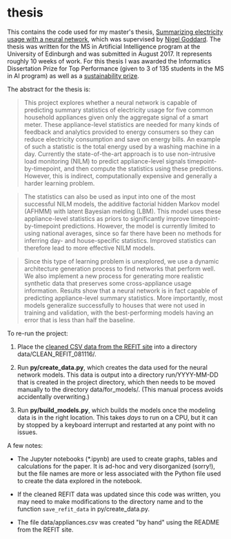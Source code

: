 # thesis

This contains the code used for my master's thesis, [Summarizing electricity usage with a neural network](https://drive.google.com/file/d/0B2eLkoWKdSD0enR4N2d2TEdlT0E/view?usp=sharing), which was supervised by [Nigel Goddard](http://homepages.inf.ed.ac.uk/ngoddard/). The thesis was written for the MS in Artificial Intelligence program at the University of Edinburgh and was submitted in August 2017. It represents roughly 10 weeks of work. For this thesis I was awarded the Informatics Dissertation Prize for Top Performance (given to 3 of 135 students in the MS in AI program) as well as a [sustainability prize](https://www.ed.ac.uk/about/sustainability/news/postgraduate-dissertation-prize-2017).


The abstract for the thesis is:

> This project explores whether a neural network is capable of predicting summary statistics of electricity usage for five common household appliances given only the aggregate signal of a smart meter. These appliance-level statistics are needed for many kinds of feedback and analytics provided to energy consumers so they can reduce electricity consumption and save on energy bills. An example of such a statistic is the total energy used by a washing machine in a day. Currently the state-of-the-art approach is to use non-intrusive load monitoring (NILM) to predict appliance-level signals timepoint-by-timepoint, and then compute the statistics using these predictions. However, this is indirect, computationally expensive and generally a harder learning problem.

> The statistics can also be used as input into one of the most successful NILM models, the additive factorial hidden Markov model (AFHMM) with latent Bayesian melding (LBM). This model uses these appliance-level statistics as priors to significantly improve timepoint-by-timepoint predictions. However, the model is currently limited to using national averages, since so far there have been no methods for inferring day- and house-specific statistics. Improved statistics can therefore lead to more effective NILM models.

> Since this type of learning problem is unexplored, we use a dynamic architecture generation process to find networks that perform well. We also implement a new process for generating more realistic synthetic data that preserves some cross-appliance usage information. Results show that a neural network is in fact capable of predicting appliance-level summary statistics. More importantly, most models generalize successfully to houses that were not used in training and validation, with the best-performing models having an error that is less than half the baseline.


To re-run the project:

1. Place the [cleaned CSV data from the REFIT site](https://pure.strath.ac.uk/portal/en/datasets/refit-electrical-load-measurements-cleaned(9ab14b0e-19ac-4279-938f-27f643078cec).html) into a directory data/CLEAN_REFIT_081116/.

2. Run **py/create_data.py**, which creates the data used for the neural network models. This data is output into a directory run/YYYY-MM-DD that is created in the project directory, which then needs to be moved manually to the directory data/for_models/. (This manual process avoids accidentally overwriting.)

3. Run **py/build_models.py**, which builds the models once the modeling data is in the right location. This takes *days* to run on a CPU, but it can by stopped by a keyboard interrupt and restarted at any point with no issues.

A few notes:

- The Jupyter notebooks (\*.ipynb) are used to create graphs, tables and calculations for the paper. It is ad-hoc and very disorganized (sorry!), but the file names are more or less associated with the Python file used to create the data explored in the notebook.

- If the cleaned REFIT data was updated since this code was written, you may need to make modifications to the directory name and to the function ``save_refit_data`` in py/create_data.py.

- The file data/appliances.csv was created "by hand" using the README from the REFIT site.

